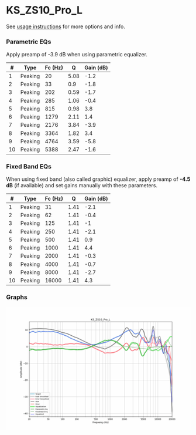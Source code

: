 # KS_ZS10_Pro_L
See [usage instructions](https://github.com/jaakkopasanen/AutoEq#usage) for more options and info.

### Parametric EQs
Apply preamp of -3.9 dB when using parametric equalizer.

|   # | Type    |   Fc (Hz) |    Q |   Gain (dB) |
|-----|---------|-----------|------|-------------|
|   1 | Peaking |        20 | 5.08 |        -1.2 |
|   2 | Peaking |        33 | 0.9  |        -1.8 |
|   3 | Peaking |       202 | 0.59 |        -1.7 |
|   4 | Peaking |       285 | 1.06 |        -0.4 |
|   5 | Peaking |       815 | 0.98 |         3.8 |
|   6 | Peaking |      1279 | 2.11 |         1.4 |
|   7 | Peaking |      2176 | 3.84 |        -3.9 |
|   8 | Peaking |      3364 | 1.82 |         3.4 |
|   9 | Peaking |      4764 | 3.59 |        -5.8 |
|  10 | Peaking |      5388 | 2.47 |        -1.6 |

### Fixed Band EQs
When using fixed band (also called graphic) equalizer, apply preamp of **-4.5 dB** (if available) and set gains manually with these parameters.

|   # | Type    |   Fc (Hz) |    Q |   Gain (dB) |
|-----|---------|-----------|------|-------------|
|   1 | Peaking |        31 | 1.41 |        -2.1 |
|   2 | Peaking |        62 | 1.41 |        -0.4 |
|   3 | Peaking |       125 | 1.41 |        -1   |
|   4 | Peaking |       250 | 1.41 |        -2.1 |
|   5 | Peaking |       500 | 1.41 |         0.9 |
|   6 | Peaking |      1000 | 1.41 |         4.4 |
|   7 | Peaking |      2000 | 1.41 |        -0.3 |
|   8 | Peaking |      4000 | 1.41 |        -0.7 |
|   9 | Peaking |      8000 | 1.41 |        -2.7 |
|  10 | Peaking |     16000 | 1.41 |         4.3 |

### Graphs
![](./KS_ZS10_Pro_L.png)

